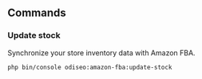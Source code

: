 <!---
This file is part of the Odiseo Amazon FBA Plugin package, a commercial software.
Only users who have purchased a valid license and accept to the terms of the License Agreement can install
and use this program.
Copyright (c) 2018-2024 - Pablo D'amico
--->

## Commands

### Update stock

Synchronize your store inventory data with Amazon FBA.

```
php bin/console odiseo:amazon-fba:update-stock
```

